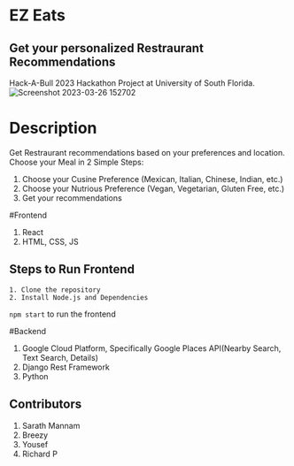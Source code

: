 # EZ Eats

## Get your personalized Restraurant Recommendations

Hack-A-Bull 2023 Hackathon Project at University of South Florida.
![Screenshot 2023-03-26 152702](https://user-images.githubusercontent.com/65455664/227799637-ce0ddc1d-4aed-4659-bb72-ff32abb1a4ef.png)

# Description

Get Restraurant recommendations based on your preferences and location.
Choose your Meal in 2 Simple Steps:

1. Choose your Cusine Preference
   (Mexican, Italian, Chinese, Indian, etc.)
2. Choose your Nutrious Preference
   (Vegan, Vegetarian, Gluten Free, etc.)
3. Get your recommendations

#Frontend

1. React
1. HTML, CSS, JS

## Steps to Run Frontend

    1. Clone the repository
    2. Install Node.js and Dependencies

`npm start` to run the frontend

#Backend

1. Google Cloud Platform, Specifically Google Places API(Nearby Search, Text Search, Details)
2. Django Rest Framework
3. Python

## Contributors

1. Sarath Mannam
2. Breezy
3. Yousef
4. Richard P
